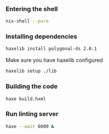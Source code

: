 ### Entering the shell
```bash
nix-shell --pure
```

### Installing dependencies
```bash
haxelib install polygonal-ds 2.0.1
```

Make sure you have haxelib configured
```bash
haxelib setup ./lib
```

### Building the code
```bash
haxe build.hxml
```

### Run linting server
```bash
haxe --wait 6000 &
```
